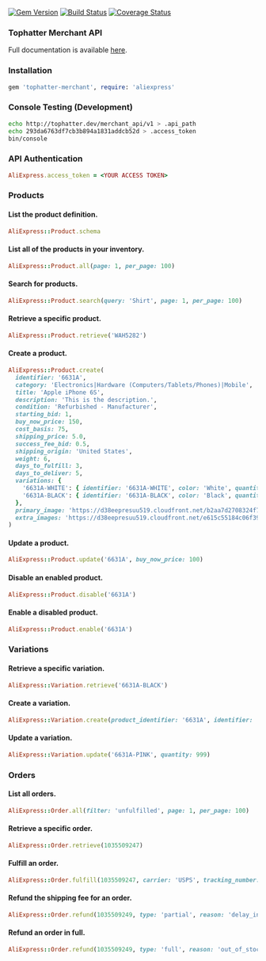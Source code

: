 [![Gem Version](https://badge.fury.io/rb/tophatter-merchant.svg)](https://badge.fury.io/rb/tophatter-merchant)
[![Build Status](https://travis-ci.org/tophatter/merchant-api-ruby.svg?branch=master)](https://travis-ci.org/tophatter/merchant-api-ruby)
[![Coverage Status](https://coveralls.io/repos/github/tophatter/merchant-api-ruby/badge.svg?branch=master)](https://coveralls.io/github/tophatter/merchant-api-ruby?branch=master)

### Tophatter Merchant API
Full documentation is available [here](https://tophatter.readme.io/v1/docs).

### Installation
```ruby
gem 'tophatter-merchant', require: 'aliexpress'
```

### Console Testing (Development)
```bash
echo http://tophatter.dev/merchant_api/v1 > .api_path
echo 293da6763df7cb3b894a1831addcb52d > .access_token
bin/console
```

### API Authentication
```ruby
AliExpress.access_token = <YOUR ACCESS TOKEN>
```

### Products

#### List the product definition.
```ruby
AliExpress::Product.schema
```

#### List all of the products in your inventory.
```ruby
AliExpress::Product.all(page: 1, per_page: 100)
```

#### Search for products.
```ruby
AliExpress::Product.search(query: 'Shirt', page: 1, per_page: 100)
```

#### Retrieve a specific product.
```ruby
AliExpress::Product.retrieve('WAH5282')
```

#### Create a product.
```ruby
AliExpress::Product.create(
  identifier: '6631A',
  category: 'Electronics|Hardware (Computers/Tablets/Phones)|Mobile',
  title: 'Apple iPhone 6S',
  description: 'This is the description.',
  condition: 'Refurbished - Manufacturer',
  starting_bid: 1,
  buy_now_price: 150,
  cost_basis: 75,
  shipping_price: 5.0,
  success_fee_bid: 0.5,
  shipping_origin: 'United States',
  weight: 6,
  days_to_fulfill: 3,
  days_to_deliver: 5,
  variations: {
    '6631A-WHITE': { identifier: '6631A-WHITE', color: 'White', quantity: 1 },
    '6631A-BLACK': { identifier: '6631A-BLACK', color: 'Black', quantity: 2 }
  },
  primary_image: 'https://d38eepresuu519.cloudfront.net/b2aa7d2708324f756ffee551ba43a74f/original.jpg',
  extra_images: 'https://d38eepresuu519.cloudfront.net/e615c55184c06f391dbd768f855904e6/original.jpg|https://d38eepresuu519.cloudfront.net/7cd125f0fa42c965675eabaf3309aa6d/original.jpg'
)
```

#### Update a product.
```ruby
AliExpress::Product.update('6631A', buy_now_price: 100)
```

#### Disable an enabled product.
```ruby
AliExpress::Product.disable('6631A')
```

#### Enable a disabled product.
```ruby
AliExpress::Product.enable('6631A')
```

### Variations

#### Retrieve a specific variation.
```ruby
AliExpress::Variation.retrieve('6631A-BLACK')
```

#### Create a variation.
```ruby
AliExpress::Variation.create(product_identifier: '6631A', identifier: '6631A-PINK', color: 'Pink', quantity: 33)
```

#### Update a variation.
```ruby
AliExpress::Variation.update('6631A-PINK', quantity: 999)
```

### Orders

#### List all orders.
```ruby
AliExpress::Order.all(filter: 'unfulfilled', page: 1, per_page: 100)
```

#### Retrieve a specific order.
```ruby
AliExpress::Order.retrieve(1035509247)
```

#### Fulfill an order.
```ruby
AliExpress::Order.fulfill(1035509247, carrier: 'USPS', tracking_number: '9400111899562173406594')
```

#### Refund the shipping fee for an order.
```ruby
AliExpress::Order.refund(1035509249, type: 'partial', reason: 'delay_in_shipping', fees: ['shipping_fee'])
```

#### Refund an order in full.
```ruby
AliExpress::Order.refund(1035509249, type: 'full', reason: 'out_of_stock')
```
